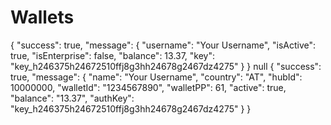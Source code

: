 # Wallets

<api-endpoint openapi-path="../wallet.yaml" endpoint="/v0/wallet/{walletID}" method="GET">
    <response type="200">
        <sample lang="JSON">
{
    "success": true,
    "message": {
        "username": "Your Username",
        "isActive": true,
        "isEnterprise": false,
        "balance": 13.37,
        "key": "key_h246375h24672510ffj8g3hh24678g2467dz4275"
    }
}
        </sample>
    </response>
</api-endpoint>
<api-endpoint openapi-path="../wallet.yaml" endpoint="/v0/wallet/{walletID}" method="PATCH">
    <response type="200">
        <sample>
null
</sample>
</response>
</api-endpoint>
<api-endpoint openapi-path="../wallet.yaml" endpoint="/v0/wallet/create" method="POST">
    <response type="200">
        <sample>
{
	"success": true,
	"message": {
		"name": "Your Username",
		"country": "AT",
		"hubId": 10000000,
		"walletId": "1234567890",
		"walletPP": 61,
		"active": true,
		"balance": "13.37",
		"authKey": "key_h246375h24672510ffj8g3hh24678g2467dz4275"
	}
}
        </sample>
    </response>
</api-endpoint>